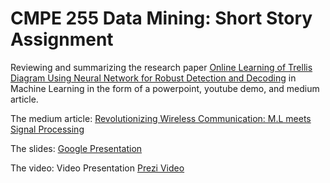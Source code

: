 # CMPE 255 Data Mining: Short Story Assignment

Reviewing and summarizing the research paper [Online Learning of Trellis Diagram Using Neural Network for Robust Detection and Decoding](https://arxiv.org/abs/2311.01895) in Machine Learning in the form of a powerpoint, youtube demo, and medium article.

The medium article: [Revolutionizing Wireless Communication: M.L meets Signal Processing](https://medium.com/@alexyszam/revolutionizing-wireless-communication-machine-learning-meets-signal-processing-9c8027ece25d)

The slides: [Google Presentation](https://docs.google.com/presentation/d/1N0N70cGiO73yaS19W5I4zy4xVxWQRYHpJUJhDLeuilE/edit?usp=sharing)

The video: Video Presentation [Prezi Video](https://prezi.com/v/view/L3qI5TVlSGtsH70eg4Zq/)
